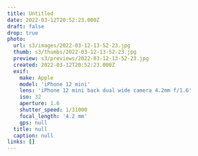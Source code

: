 ```yaml
---
title: Untitled
date: 2022-03-12T20:52:23.000Z
draft: false
drop: true
photo:
  url: s3/images/2022-03-12-13-52-23.jpg
  thumb: s3/thumbs/2022-03-12-13-52-23.jpg
  preview: s3/previews/2022-03-12-13-52-23.jpg
  created: 2022-03-12T20:52:23.000Z
  exif:
    make: Apple
    model: 'iPhone 12 mini'
    lens: 'iPhone 12 mini back dual wide camera 4.2mm f/1.6'
    iso: 32
    aperture: 1.6
    shutter_speed: 1/31000
    focal_length: '4.2 mm'
    gps: null
  title: null
  caption: null
links: []
---
```

